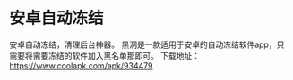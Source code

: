 # 安卓自动冻结
安卓自动冻结，清理后台神器。
黑洞是一款适用于安卓的自动冻结软件app，只需要将需要冻结的软件加入黑名单那即可。
下载地址：
https://www.coolapk.com/apk/934479
